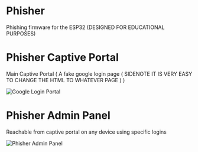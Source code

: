 # Phisher
Phishing firmware for the ESP32
(DESIGNED FOR EDUCATIONAL PURPOSES)

# Phisher Captive Portal
Main Captive Portal ( A fake google login page ( SIDENOTE IT IS VERY EASY TO CHANGE THE HTML TO WHATEVER PAGE ) )

![Google Login Portal](https://github.com/user-attachments/assets/8c280ccd-db60-46c7-9ba9-daaac468b154)

# Phisher Admin Panel
Reachable from captive portal on any device using specific logins

![Phisher Admin Panel](https://github.com/user-attachments/assets/b05e9b16-f681-427f-827d-fe42f3532a70)
